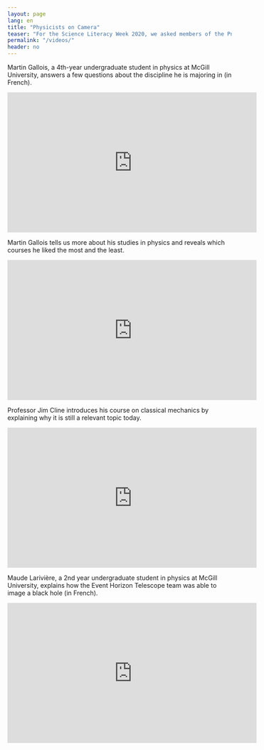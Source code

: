 ```yaml
---
layout: page
lang: en
title: "Physicists on Camera"
teaser: "For the Science Literacy Week 2020, we asked members of the Pnysics department at McGill to tell us about their field, from the greatest discoveries to the smallest perks. Here is what they shared with us!"
permalink: "/videos/"
header: no
---
```


Martin Gallois, a 4th-year undergraduate student in physics at McGill University, answers a few questions about the discipline he is majoring in (in French).

<iframe width="560" height="315" src="https://www.youtube.com/embed/m65xdA8AtyI" frameborder="0" allow="accelerometer; autoplay; clipboard-write; encrypted-media; gyroscope; picture-in-picture" allowfullscreen></iframe>


Martin Gallois tells us more about his studies in physics and reveals which courses he liked the most and the least.

<iframe width="560" height="315" src="https://www.youtube.com/embed/QgDUzwFIzuU" frameborder="0" allow="accelerometer; autoplay; clipboard-write; encrypted-media; gyroscope; picture-in-picture" allowfullscreen></iframe>


Professor Jim Cline introduces his course on classical mechanics by explaining why it is still a relevant topic today.

<iframe width="560" height="315" src="https://www.youtube.com/embed/ctN0eH7J4OM" frameborder="0" allow="accelerometer; autoplay; clipboard-write; encrypted-media; gyroscope; picture-in-picture" allowfullscreen></iframe>

Maude Larivière, a 2nd year undergraduate student in physics at McGill University, explains how the Event Horizon Telescope team was able to image a black hole (in French).

<iframe width="560" height="315" src="https://www.youtube.com/embed/mepSkwt0hIA" frameborder="0" allow="accelerometer; autoplay; clipboard-write; encrypted-media; gyroscope; picture-in-picture" allowfullscreen></iframe>
